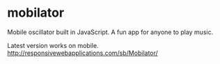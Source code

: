 # mobilator
Mobile oscillator built in JavaScript. A fun app for anyone to play music.

Latest version works on mobile.<br />
http://responsivewebapplications.com/sb/Mobilator/
